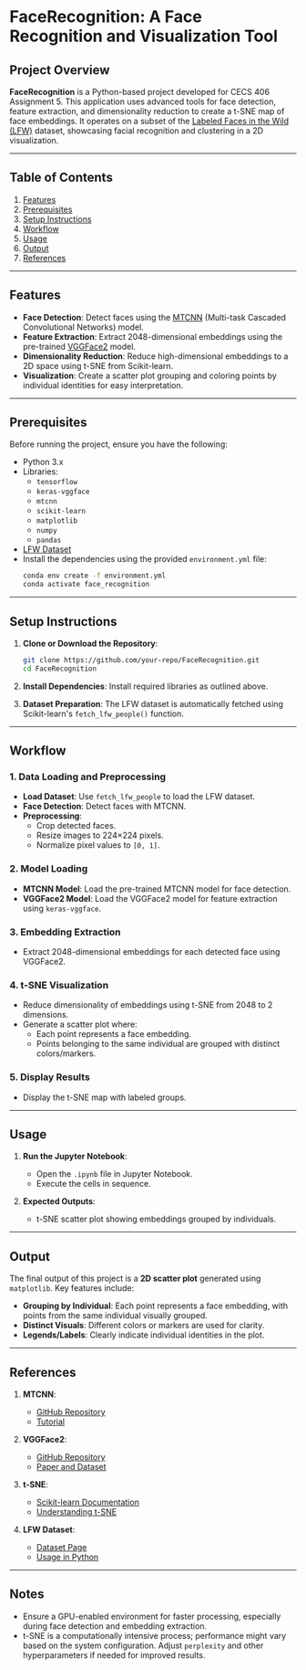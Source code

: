 # FaceRecognition: A Face Recognition and Visualization Tool

## Project Overview

**FaceRecognition** is a Python-based project developed for CECS 406 Assignment 5. This application uses advanced tools for face detection, feature extraction, and dimensionality reduction to create a t-SNE map of face embeddings. It operates on a subset of the [Labeled Faces in the Wild (LFW)](http://vis-www.cs.umass.edu/lfw/) dataset, showcasing facial recognition and clustering in a 2D visualization.

---

## Table of Contents
1. [Features](#features)
2. [Prerequisites](#prerequisites)
3. [Setup Instructions](#setup-instructions)
4. [Workflow](#workflow)
5. [Usage](#usage)
6. [Output](#output)
7. [References](#references)

---

## Features

- **Face Detection**: Detect faces using the [MTCNN](https://github.com/ipazc/mtcnn) (Multi-task Cascaded Convolutional Networks) model.
- **Feature Extraction**: Extract 2048-dimensional embeddings using the pre-trained [VGGFace2](https://github.com/rcmalli/keras-vggface) model.
- **Dimensionality Reduction**: Reduce high-dimensional embeddings to a 2D space using t-SNE from Scikit-learn.
- **Visualization**: Create a scatter plot grouping and coloring points by individual identities for easy interpretation.

---

## Prerequisites

Before running the project, ensure you have the following:

- Python 3.x
- Libraries:
  - `tensorflow`
  - `keras-vggface`
  - `mtcnn`
  - `scikit-learn`
  - `matplotlib`
  - `numpy`
  - `pandas`
- [LFW Dataset](https://scikit-learn.org/stable/datasets/real_world.html#labeled-faces-in-the-wild-dataset)
- Install the dependencies using the provided `environment.yml` file:
  ```bash
  conda env create -f environment.yml
  conda activate face_recognition
  ```

---

## Setup Instructions

1. **Clone or Download the Repository**:
   ```bash
   git clone https://github.com/your-repo/FaceRecognition.git
   cd FaceRecognition
   ```

2. **Install Dependencies**:
   Install required libraries as outlined above.

3. **Dataset Preparation**:
   The LFW dataset is automatically fetched using Scikit-learn's `fetch_lfw_people()` function.

---

## Workflow

### 1. **Data Loading and Preprocessing**
- **Load Dataset**: Use `fetch_lfw_people` to load the LFW dataset.
- **Face Detection**: Detect faces with MTCNN.
- **Preprocessing**:
  - Crop detected faces.
  - Resize images to 224×224 pixels.
  - Normalize pixel values to `[0, 1]`.

### 2. **Model Loading**
- **MTCNN Model**: Load the pre-trained MTCNN model for face detection.
- **VGGFace2 Model**: Load the VGGFace2 model for feature extraction using `keras-vggface`.

### 3. **Embedding Extraction**
- Extract 2048-dimensional embeddings for each detected face using VGGFace2.

### 4. **t-SNE Visualization**
- Reduce dimensionality of embeddings using t-SNE from 2048 to 2 dimensions.
- Generate a scatter plot where:
  - Each point represents a face embedding.
  - Points belonging to the same individual are grouped with distinct colors/markers.

### 5. **Display Results**
- Display the t-SNE map with labeled groups.

---

## Usage

1. **Run the Jupyter Notebook**:
   - Open the `.ipynb` file in Jupyter Notebook.
   - Execute the cells in sequence.

2. **Expected Outputs**:
   - t-SNE scatter plot showing embeddings grouped by individuals.

---

## Output

The final output of this project is a **2D scatter plot** generated using `matplotlib`. Key features include:
- **Grouping by Individual**: Each point represents a face embedding, with points from the same individual visually grouped.
- **Distinct Visuals**: Different colors or markers are used for clarity.
- **Legends/Labels**: Clearly indicate individual identities in the plot.

---

## References

1. **MTCNN**:
   - [GitHub Repository](https://github.com/ipazc/mtcnn)
   - [Tutorial](https://towardsdatascience.com/face-detection-with-mtcnn-5a9a56fca869)

2. **VGGFace2**:
   - [GitHub Repository](https://github.com/rcmalli/keras-vggface)
   - [Paper and Dataset](https://arxiv.org/abs/1710.08092)

3. **t-SNE**:
   - [Scikit-learn Documentation](https://scikit-learn.org/stable/modules/generated/sklearn.manifold.TSNE.html)
   - [Understanding t-SNE](https://distill.pub/2016/misread-tsne/)

4. **LFW Dataset**:
   - [Dataset Page](http://vis-www.cs.umass.edu/lfw/)
   - [Usage in Python](https://scikit-learn.org/stable/datasets/real_world.html#labeled-faces-in-the-wild-dataset)

---

## Notes

- Ensure a GPU-enabled environment for faster processing, especially during face detection and embedding extraction.
- t-SNE is a computationally intensive process; performance might vary based on the system configuration. Adjust `perplexity` and other hyperparameters if needed for improved results.
